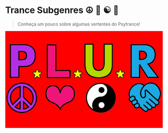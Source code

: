 # Trance Subgenres ☮ 💜 ☯ 🤝
> Conheça um pouco sobre algumas vertentes do Psytrance!

![Imagem com letreiro PLUR que representa 'Peace Love Unity and Respect'](src/imgs/plur.jpg)
